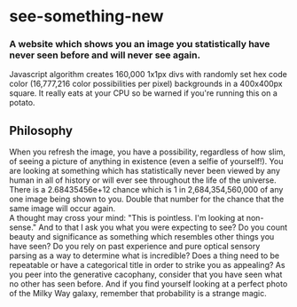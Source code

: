 # see-something-new

### A website which shows you an image you statistically have never seen before and will never see again.

Javascript algorithm creates 160,000 1x1px divs with randomly set hex code color (16,777,216 color possibilities per pixel) backgrounds in a 400x400px square. It really eats at your CPU so be warned if you're running this on a potato.

## Philosophy

When you refresh the image, you have a possibility, regardless of how slim, of seeing a picture of anything in existence (even a selfie of yourself!). You are looking at something which has statistically never been viewed by any human in all of history or will ever see throughout the life of the universe. There is a 2.68435456e+12 chance which is 1 in 2,684,354,560,000 of any one image being shown to you. Double that number for the chance that the same image will occur again. <br> A thought may cross your mind: "This is pointless. I'm looking at non-sense." And to that I ask you what you were expecting to see? Do you count beauty and significance as something which resembles other things you have seen? Do you rely on past experience and pure optical sensory parsing as a way to determine what is incredible? Does a thing need to be repeatable or have a categorical title in order to strike you as appealing? As you peer into the generative cacophany, consider that you have seen what no other has seen before. And if you find yourself looking at a perfect photo of the Milky Way galaxy, remember that probability is a strange magic.
